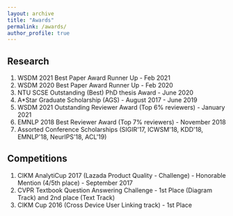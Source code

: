 ```yaml
---
layout: archive
title: "Awards"
permalink: /awards/
author_profile: true
---
```



## Research
1. WSDM 2021 Best Paper Award Runner Up - Feb 2021
2. WSDM 2020 Best Paper Award Runner Up - Feb 2020
3. NTU SCSE Outstanding (Best) PhD thesis Award - June 2020
4. A*Star Graduate Scholarship (AGS) - August 2017 - June 2019
5. WSDM 2021 Outstanding Reviewer Award (Top 6% reviewers) - January 2021
6. EMNLP 2018 Best Reviewer Award (Top 7% reviewers) - November 2018
7. Assorted Conference Scholarships (SIGIR'17, ICWSM'18, KDD'18, EMNLP'18, NeurIPS'18, ACL'19)

## Competitions
1. CIKM AnalytiCup 2017 (Lazada Product Quality - Challenge) - Honorable Mention (4/5th place) - September 2017
2. CVPR Textbook Question Answering Challenge  - 1st Place (Diagram Track) and 2nd place (Text Track)
3. CIKM Cup 2016 (Cross Device User Linking track) - 1st Place
